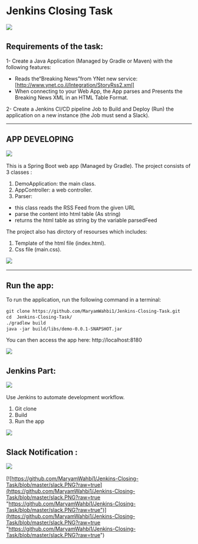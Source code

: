 # Jenkins Closing Task

![](https://miro.medium.com/max/665/0*Sx-CkDRPT2VD0Xx-.jpg)

## Requirements of the task:
1- Create a Java Application (Managed by Gradle or Maven) with the following features:
- Reads the“Breaking News”from YNet new service:
[http://www.ynet.co.il/Integration/StoryRss2.xml]
- When connecting to your Web App, the App parses and Presents the Breaking
News XML in an HTML Table Format.

2- Create a Jenkins CI/CD pipeline Job to Build and Deploy (Run) the application on a new
instance (the Job must send a Slack).

------------
## APP DEVELOPING
![](http://4.bp.blogspot.com/-4VKuqvU_Wgw/VoHfZm4IJ4I/AAAAAAAABZE/SU2Q20d7GAo/s1600/spring_framwork.png)

This is a Spring Boot web app (Managed by Gradle). The project consists of 3 classes :
1. DemoApplication: the main class.
2. AppController: a web controller.
3. Parser: 
- this class reads the RSS Feed from the given URL 
- parse the content into html table (As string)
- returns the html table as string by the variable parsedFeed

The project also has dirctory of resourses which includes:
1. Template of the html file (index.html).
2. Css file (main.css).

![](http://westonganger.com/system/categories/images/000/000/004/original/html-css.png?1570689942)

------------


## Run the app:
To run the application, run the following command in a terminal:
```shell
git clone https://github.com/MaryamWahbi1/Jenkins-Closing-Task.git
cd  Jenkins-Closing-Task/
./gradlew build
java -jar build/libs/demo-0.0.1-SNAPSHOT.jar
```

You can then access the app here: http://localhost:8180

[![](https://github.com/MaryamWahbi1/JenkinsHW/blob/master/htmlll.PNG?raw=true)](https://github.com/MaryamWahbi1/JenkinsHW/blob/master/htmlll.PNG?raw=true)

## Jenkins Part:
![](https://www.jenkins.io/images/logo-title-opengraph.png)

Use Jenkins to automate development workflow.

1. Git clone
2. Build
3. Run the app

[![](https://github.com/MaryamWahbi1/JenkinsHW/blob/master/pipline.PNG?raw=true)](https://github.com/MaryamWahbi1/JenkinsHW/blob/master/pipline.PNG?raw=true)

## Slack Notification :
![](https://i.ytimg.com/vi/TWwvxn2-J7E/maxresdefault.jpg)

[![https://github.com/MaryamWahbi1/Jenkins-Closing-Task/blob/master/slack.PNG?raw=true](https://github.com/MaryamWahbi1/Jenkins-Closing-Task/blob/master/slack.PNG?raw=true "https://github.com/MaryamWahbi1/Jenkins-Closing-Task/blob/master/slack.PNG?raw=true")](https://github.com/MaryamWahbi1/Jenkins-Closing-Task/blob/master/slack.PNG?raw=true "https://github.com/MaryamWahbi1/Jenkins-Closing-Task/blob/master/slack.PNG?raw=true")

